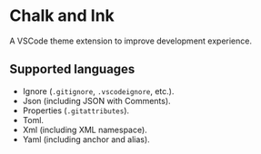 # Chalk and Ink

A VSCode theme extension to improve development experience.

## Supported languages

- Ignore (`.gitignore`, `.vscodeignore`, etc.).
- Json (including JSON with Comments).
- Properties (`.gitattributes`).
- Toml.
- Xml (including XML namespace).
- Yaml (including anchor and alias).
